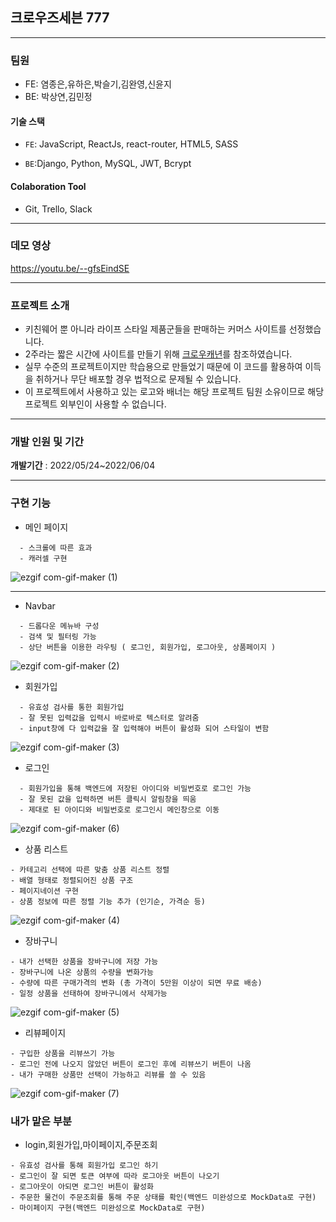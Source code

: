 ## 크로우즈세븐 777

---

### 팀원

- FE: 염종은,유하은,박슬기,김완영,신윤지
- BE: 박상연,김민정

#### 기술 스택

- `FE`: JavaScript, ReactJs, react-router, HTML5, SASS

- `BE`:Django, Python, MySQL, JWT, Bcrypt

#### Colaboration Tool

- Git, Trello, Slack

---

### 데모 영상

https://youtu.be/--gfsEindSE

---

###  프로젝트 소개 

* 키친웨어 뿐 아니라 라이프 스타일 제품군들을 판매하는 커머스 사이트를 선정했습니다.
* 2주라는 짧은 시간에 사이트를 만들기 위해 [크로우캐년](https://crowcanyon.co.kr/index.html)를 참조하였습니다.
* 실무 수준의 프로젝트이지만 학습용으로 만들었기 때문에 이 코드를 활용하여 이득을 취하거나 무단 배포할 경우 법적으로 문제될 수 있습니다.
* 이 프로젝트에서 사용하고 있는 로고와 배너는 해당 프로젝트 팀원 소유이므로 해당 프로젝트 외부인이 사용할 수 없습니다.

---

###  개발 인원 및 기간 
**개발기간** : 2022/05/24~2022/06/04

---
### 구현 기능


- 메인 페이지
 ```
   - 스크롤에 따른 효과
   - 캐러셀 구현
```
![ezgif com-gif-maker (1)](https://user-images.githubusercontent.com/96937488/172107635-95509f5f-aab6-4dd1-80e8-81a1b994d9c5.gif)

---
- Navbar
 ```
   - 드롭다운 메뉴바 구성
   - 검색 및 필터링 가능
   - 상단 버튼을 이용한 라우팅 ( 로그인, 회원가입, 로그아웃, 상품페이지 )
```
![ezgif com-gif-maker (2)](https://user-images.githubusercontent.com/96937488/172108429-c8105cd7-311f-4e62-b7e9-b5e69599de9d.gif)


- 회원가입
 ```
   - 유효성 검사를 통한 회원가입
   - 잘 못된 입력값을 입력시 바로바로 텍스터로 알려줌
   - input창에 다 입력값을 잘 입력해야 버튼이 활성화 되어 스타일이 변함
```
![ezgif com-gif-maker (3)](https://user-images.githubusercontent.com/96937488/172111501-0b0c35c2-c35b-4231-8a08-61c014d2b735.gif)

- 로그인
 ```
   - 회원가입을 통해 백엔드에 저장된 아이디와 비밀번호로 로그인 가능
   - 잘 못된 값을 입력하면 버튼 클릭시 알림창을 띄움
   - 제대로 된 아이디와 비밀번호로 로그인시 메인창으로 이동
```
![ezgif com-gif-maker (6)](https://user-images.githubusercontent.com/96937488/172112471-cf62aaae-a14c-4269-af34-aea1a9c7583b.gif)

- 상품 리스트

```
- 카테고리 선택에 따른 맞춤 상품 리스트 정렬
- 배열 형태로 정렬되어진 상품 구조
- 페이지네이션 구현
- 상품 정보에 따른 정렬 기능 추가 (인기순, 가격순 등)
```
![ezgif com-gif-maker (4)](https://user-images.githubusercontent.com/96937488/172111940-a6073dd7-0371-492c-9fe4-4c6170e2911d.gif)

- 장바구니

```
- 내가 선택한 상품을 장바구니에 저장 가능
- 장바구니에 나온 상품의 수량을 변화가능
- 수량에 따른 구매가격의 변화 (총 가격이 5만원 이상이 되면 무료 배송)
- 일정 상품을 선태하여 장바구니에서 삭제가능
```
![ezgif com-gif-maker (5)](https://user-images.githubusercontent.com/96937488/172112112-edbf1ed8-746f-4782-b506-7f0e12244bff.gif)

- 리뷰페이지

```
- 구입한 상품을 리뷰쓰기 가능
- 로그인 전에 나오지 않았던 버튼이 로그인 후에 리뷰쓰기 버튼이 나옴
- 내가 구매한 상품만 선택이 가능하고 리뷰를 쓸 수 있음
```
![ezgif com-gif-maker (7)](https://user-images.githubusercontent.com/96937488/172113134-3b1cfab3-d0ce-43f2-aaa0-b6ce17742e18.gif)


### 내가 맡은 부분
- login,회원가입,마이페이지,주문조회

```
- 유효성 검사를 통해 회원가입 로그인 하기
- 로그인이 잘 되면 토큰 여부에 따라 로그아웃 버튼이 나오기
- 로그아웃이 아되면 로그인 버튼이 활성화
- 주문한 물건이 주문조회를 통해 주문 상태를 확인(백엔드 미완성으로 MockData로 구현)
- 마이페이지 구현(백엔드 미완성으로 MockData로 구현)
```

